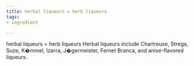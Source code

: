 ```yaml
---
title: herbal liqueurs = herb liqueurs
tags:
- ingredient

---
```

herbal liqueurs = herb liqueurs Herbal liqueurs include Chartreuse, Strega, Suze, K�mmel, Izarra, J�germeister, Fernet Branca, and anise-flavored liqueurs.
